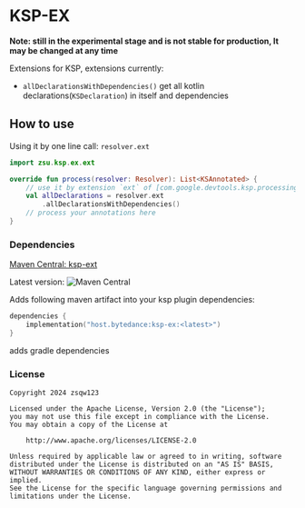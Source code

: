 # KSP-EX

**Note: still in the experimental stage and is not stable for production, It may be changed at any time**

Extensions for KSP, extensions currently:

- `allDeclarationsWithDependencies()` get all kotlin declarations(`KSDeclaration`) in itself and dependencies

## How to use

Using it by one line call: `resolver.ext`

```kotlin
import zsu.ksp.ex.ext

override fun process(resolver: Resolver): List<KSAnnotated> {
    // use it by extension `ext` of [com.google.devtools.ksp.processing.Resolver]
    val allDeclarations = resolver.ext
        .allDeclarationsWithDependencies()
    // process your annotations here
}
```

### Dependencies
[Maven Central: ksp-ext](https://central.sonatype.com/artifact/host.bytedance/ksp-ex)

Latest version: ![Maven Central](https://img.shields.io/maven-central/v/host.bytedance/ksp-ex)

Adds following maven artifact into your ksp plugin dependencies:

```kotlin
dependencies {
    implementation("host.bytedance:ksp-ex:<latest>")
}
```

adds gradle dependencies

### License

```
Copyright 2024 zsqw123

Licensed under the Apache License, Version 2.0 (the "License");
you may not use this file except in compliance with the License.
You may obtain a copy of the License at

    http://www.apache.org/licenses/LICENSE-2.0

Unless required by applicable law or agreed to in writing, software
distributed under the License is distributed on an "AS IS" BASIS,
WITHOUT WARRANTIES OR CONDITIONS OF ANY KIND, either express or implied.
See the License for the specific language governing permissions and
limitations under the License.
```

